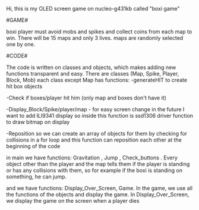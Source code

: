 Hi, this is my OLED screen game on nucleo-g431kb called "boxi game"

#GAME#

boxi player must avoid mobs and spikes and collect coins from each map to win. There will be 15 maps and only 3 lives. maps are randomly selected one by one.

#CODE#

The code is written on classes and objects, which makes adding new functions transparent and easy. There are classes (Map, Spike, Player, Block, Mob) each class except Map has functions: -generateHIT to create hit box objects

-Check if boxes/player hit him (only map and boxes don't have it)

-Display_Block/Spike/player/map - for easy screen change in the future I want to add ILI9341 display so inside this function is ssd1306 driver function to draw bitmap on display

-Reposition so we can create an array of objects for them by checking for collisions in a for loop and this function can reposition each other at the beginning of the code

in main we have functions: Gravitation , Jump , Check_buttons . Every object other than the player and the map tells them if the player is standing or has any collisions with them, so for example if the boxi is standing on something, he can jump.

and we have functions: Display_Over_Screen, Game. In the game, we use all the functions of the objects and display the game. In Display_Over_Screen, we display the game on the screen when a player dies
